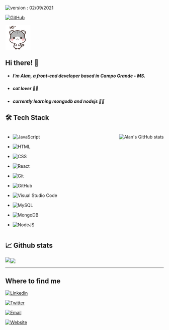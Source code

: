 
![version : 02/09/2021](https://img.shields.io/badge/version-02.09.2021-informational)  &nbsp;

[![GitHub](https://img.shields.io/github/followers/offpepe?label=follow&style=social)](https://github.com/offpepe)&nbsp;



<div align="center" style="display: flex; align-items: center" >

<img  src="./public/hi-there.gif" style="width: 80px">

</div>

## Hi there! 👋

- ##### I'm Alan, a front-end developer based in Campo Grande - MS.
- ##### cat lover 🐱‍💻
- ##### currently learning mongodb and nodejs 👨‍💻
<!-- - ##### [Mage](https://twitter.com/magelibORG) [Dev](https://github.com/isabellaherman/MageLib) [🧙](https://www.twitch.tv/isabellaherman) -->
	
<h2  style="font-weight: bold">🛠️ Tech Stack</h2>

  
	
<div  style="display: flex; justify-content: space-between">

  

<div>

  

-  ![JavaScript](https://img.shields.io/badge/JavaScript-F7DF1E?style=for-the-badge&logo=javascript&logoColor=black)&nbsp;

-  ![HTML](https://img.shields.io/badge/HTML5-E34F26?style=for-the-badge&logo=html5&logoColor=white)&nbsp;

-  ![CSS](https://img.shields.io/badge/CSS3-1572B6?style=for-the-badge&logo=css3&logoColor=white)&nbsp;

-  ![React](https://img.shields.io/badge/React-20232A?style=for-the-badge&logo=react&logoColor=61DAFB)&nbsp;

-  ![Git](https://img.shields.io/badge/Git-F05032?style=for-the-badge&logo=git&logoColor=white)&nbsp;

-  ![GitHub](https://img.shields.io/badge/GitHub-100000?style=for-the-badge&logo=github&logoColor=white)&nbsp;

-  ![Visual Studio Code](https://img.shields.io/badge/Visual_Studio_Code-0078D4?style=for-the-badge&logo=visual%20studio%20code&logoColor=white)&nbsp;

-  ![MySQL](https://img.shields.io/badge/MySQL-00000F?style=for-the-badge&logo=mysql&logoColor=white)&nbsp;

-  ![MongoDB](https://img.shields.io/badge/MongoDB-4EA94B?style=for-the-badge&logo=mongodb&logoColor=white)&nbsp;
	
- ![NodeJS](https://img.shields.io/badge/Node.js-339933?style=for-the-badge&logo=nodedotjs&logoColor=white)&nbsp;

  

</div>

  

![Alan's GitHub stats](https://github-readme-stats.vercel.app/api?username=offpepe&count_private=true&show_icons=true&theme=tokyonight)

  

</div>

  

<div>

<h2  style="font-weight: bold">&#x1f4c8; Github stats</h2>

  

<img  align="left"  src="https://github-readme-stats.vercel.app/api/top-langs?username=offpepe&show_icons=true&locale=en&layout=compact&theme=tokyonight"/>

<p><img  align="center"  src="https://github-readme-streak-stats.herokuapp.com/?user=offpepe&theme=tokyonight" /></p>

  

</div>

---
<h2  style="font-weight: bold">Where to find me</h2>

[![Linkedin](https://img.shields.io/badge/LinkedIn-0077B5?style=for-the-badge&logo=linkedin&logoColor=white)](https://www.linkedin.com/in/alanalbuquerq/)&nbsp;

[![Twitter](https://img.shields.io/badge/Twitter-1DA1F2?style=for-the-badge&logo=twitter&logoColor=white)](https://twitter.com/Offplayer_G)&nbsp;

[![Email](https://img.shields.io/badge/Gmail-D14836?style=for-the-badge&logo=gmail&logoColor=white)](https://alan.alb.flopes@gmail.com)&nbsp;

[![Website](https://img.shields.io/badge/Portfolio-%F0%9F%94%97-1DA1F2)](https://offpepe.github.io/portfolio/)&nbsp;
